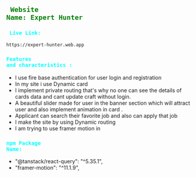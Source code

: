 ## <code style="color:green"> Website Name: Expert Hunter</code>

### <code style="color:aqua"> Live Link:</code>

```bash
https://expert-hunter.web.app
```

### <code style="color:aqua">Features and characteristics :</code>

- I use fire base authentication for user login and registration
- In my site i use Dynamic card
- I implement private routing that's why no one can see the details of cards
  data and cant update craft without login.
- A beautiful slider made for user in the banner section which will attract user
  and also implement animation in card .
- Applicant can search their favorite job and also can apply that job
- I make the site by using Dynamic routing
- I am trying to use framer motion in

### <code style="color:aqua">npm Package Name:</code>

- "@tanstack/react-query": "^5.35.1",
- "framer-motion": "^11.1.9",
